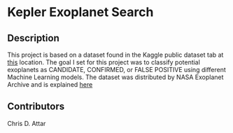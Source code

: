 # Kepler Exoplanet Search

## Description
This project is based on a dataset found in the Kaggle public dataset tab at [this](https://www.kaggle.com/nasa/kepler-exoplanet-search-results) location. 
The goal I set for this project was to classify potential exoplanets as CANDIDATE, CONFIRMED, or FALSE POSITIVE using different Machine Learning models.
The dataset was distributed by NASA Exoplanet Archive and is explained [here](https://exoplanetarchive.ipac.caltech.edu/docs/API_kepcandidate_columns.html)

## Contributors
Chris D. Attar